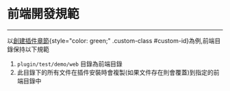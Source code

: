 # 前端開發規範
 
---

以[創建插件章節](../create.md){style="color: green;" .custom-class #custom-id}為例,前端目錄保持以下規範

1. `plugin/test/demo/web` 目錄為前端目錄
2. 此目錄下的所有文件在插件安裝時會複製(如果文件存在則會覆蓋)到指定的前端目錄中
